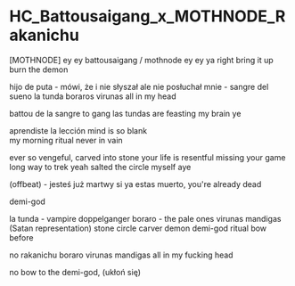 # HC_Battousaigang_x_MOTHNODE_Rakanichu

[MOTHNODE]
ey ey
battousaigang / mothnode
ey ey 
ya
right
bring it up
burn the demon

hijo de puta - mówi, że i nie słyszał
ale nie posłuchał mnie - 
sangre del sueno 
la tunda boraros virunas 
all in my head

battou de la sangre to gang 
las tundas are feasting my brain ye

aprendiste la lección mind is so blank  
my morning ritual never in vain

ever so vengeful, carved into stone
your life is resentful
missing your game 
long way to trek yeah
salted the circle myself aye 

(offbeat) - jesteś już martwy
si ya estas muerto, you're already dead







demi-god


la tunda - vampire doppelganger
boraro - the pale ones
virunas mandigas (Satan representation)
stone circle
carver
demon
demi-god
ritual
bow before


no rakanichu
boraro
virunas mandigas
all in my fucking head

no bow to the demi-god, (ukłoń się)
  
